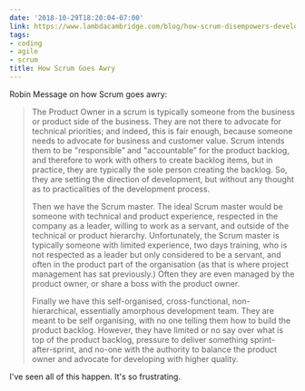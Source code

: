```yaml
---
date: '2018-10-29T18:20:04-07:00'
link: https://www.lambdacambridge.com/blog/how-scrum-disempowers-developers-and-destroys-agile
tags:
- coding
- agile
- scrum
title: How Scrum Goes Awry
---
```


Robin Message on how Scrum goes awry:

>The Product Owner in a scrum is typically someone from the business or product side of the business. They are not there to advocate for technical priorities; and indeed, this is fair enough, because someone needs to advocate for business and customer value. Scrum intends them to be "responsible” and "accountable” for the product backlog, and therefore to work with others to create backlog items, but in practice, they are typically the sole person creating the backlog. So, they are setting the direction of development, but without any thought as to practicalities of the development process.
>
>Then we have the Scrum master. The ideal Scrum master would be someone with technical and product experience, respected in the company as a leader, willing to work as a servant, and outside of the technical or product hierarchy. Unfortunately, the Scrum master is typically someone with limited experience, two days training, who is not respected as a leader but only considered to be a servant, and often in the product part of the organisation (as that is where project management has sat previously.) Often they are even managed by the product owner, or share a boss with the product owner.
>
>Finally we have this self-organised, cross-functional, non-hierarchical, essentially amorphous development team. They are meant to be self organising, with no one telling them how to build the product backlog. However, they have limited or no say over what is top of the product backlog, pressure to deliver something sprint-after-sprint, and no-one with the authority to balance the product owner and advocate for developing with higher quality.

I've seen all of this happen. It's so frustrating.
